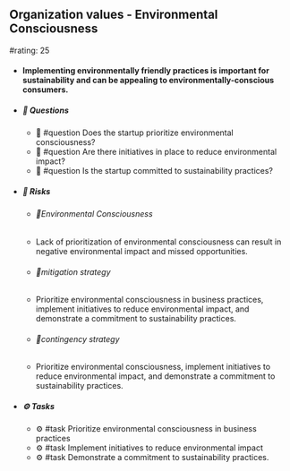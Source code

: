 ## Organization values - Environmental Consciousness
#rating: 25
- #### Implementing environmentally friendly practices is important for sustainability and can be appealing to environmentally-conscious consumers.
- ##### 💭 Questions
  - 💭 #question Does the startup prioritize environmental consciousness?
  - 💭 #question Are there initiatives in place to reduce environmental impact?
  - 💭 #question Is the startup committed to sustainability practices?
- ##### 🚨 Risks

  - ###### 🚨Environmental Consciousness
  - Lack of prioritization of environmental consciousness can result in negative environmental impact and missed opportunities.
  - ###### 🚨mitigation strategy
  - Prioritize environmental consciousness in business practices, implement initiatives to reduce environmental impact, and demonstrate a commitment to sustainability practices.
  - ###### 🚨contingency strategy
  - Prioritize environmental consciousness, implement initiatives to reduce environmental impact, and demonstrate a commitment to sustainability practices.
- ##### ⚙️ Tasks
  - ⚙️ #task Prioritize environmental consciousness in business practices
  - ⚙️ #task  Implement initiatives to reduce environmental impact
  - ⚙️ #task  Demonstrate a commitment to sustainability practices.


